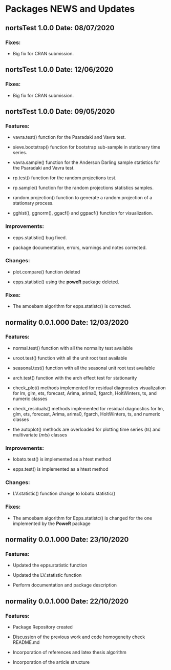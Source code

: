 **Packages NEWS and Updates**
============

**nortsTest 1.0.0 Date: 08/07/2020**
----------------------------------

### Fixes:

- Big fix for CRAN submission.


**nortsTest 1.0.0 Date: 12/06/2020**
----------------------------------

### Fixes:

- Big fix for CRAN submission.


**nortsTest 1.0.0 Date: 09/05/2020**
----------------------------------

### Features:

- vavra.test() function for the Psaradaki and Vavra test.

- sieve.bootstrap() function for bootstrap sub-sample in stationary time series.

- vavra.sample() function for the Anderson Darling sample statistics for the Psaradaki and Vavra test.

- rp.test() function for the random projections test.

- rp.sample() function for the random projections statistics samples.

- random.projection() function to generate a random projection of a stationary process.

- gghist(), ggnorm(), ggacf() and ggpacf() function for visualization.

### Improvements:

- epps.statistic() bug fixed.

- package documentation, errors, warnings and notes corrected.

### Changes:

- plot.compare() function deleted

- epps.statistic() using the **poweR** package deleted.

### Fixes:

-   The amoebam algorithm for epps.statistc() is corrected.


**normality 0.0.1.000 Date: 12/03/2020**
----------------------------------

### Features:

-  normal.test() function  with all the normality test available

-  uroot.test() function with all the unit root test available

-  seasonal.test() function with all the seasonal unit root test available

-  arch.test() function with the arch effect test for stationarity

- check_plot() methods implemented for residual diagnostics visualization for lm, glm, ets, forecast, Arima, arima0, fgarch, HoltWinters, ts, and numeric classes

- check_residuals() methods implemented for residual diagnostics for lm, glm, ets, forecast, Arima, arima0, fgarch, HoltWinters, ts, and numeric classes

- the autoplot() methods are overloaded for plotting time series (*ts*) and multivariate (*mts*) classes

### Improvements:

-   lobato.test() is implemented as a htest method

-   epps.test() is implemented as a htest method

### Changes:

-   LV.statistic() function change to lobato.statistic()

### Fixes:

-   The amoebam algorithm for Epps.statistc() is changed for the one implemented by the **PoweR** package


**normality 0.0.1.000 Date: 23/10/2020**
----------------------------------

### Features:

-  Updated the epps.statistic function

-  Updated the LV.statistic function

-  Perform documentation and package description


**normality 0.0.1.000 Date: 22/10/2020**
----------------------------------

### Features:

-  Package Repository created

-  Discussion of the previous work and code homogeneity check README.md

-  Incorporation of references and latex thesis algorithm

-  Incorporation of the article structure
